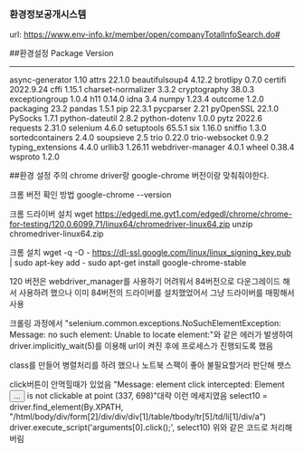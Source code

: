 ### 환경정보공개시스템 
url: https://www.env-info.kr/member/open/companyTotalInfoSearch.do#

##환경설정
Package            Version
------------------ ---------
async-generator    1.10
attrs              22.1.0
beautifulsoup4     4.12.2
brotlipy           0.7.0
certifi            2022.9.24
cffi               1.15.1
charset-normalizer 3.3.2
cryptography       38.0.3
exceptiongroup     1.0.4
h11                0.14.0
idna               3.4
numpy              1.23.4
outcome            1.2.0
packaging          23.2
pandas             1.5.1
pip                22.3.1
pycparser          2.21
pyOpenSSL          22.1.0
PySocks            1.7.1
python-dateutil    2.8.2
python-dotenv      1.0.0
pytz               2022.6
requests           2.31.0
selenium           4.6.0
setuptools         65.5.1
six                1.16.0
sniffio            1.3.0
sortedcontainers   2.4.0
soupsieve          2.5
trio               0.22.0
trio-websocket     0.9.2
typing_extensions  4.4.0
urllib3            1.26.11
webdriver-manager  4.0.1
wheel              0.38.4
wsproto            1.2.0

##환경 설정 주의
chrome driver랑 google-chrome 버전이랑 맞춰줘야한다.

크롬 버전 확인 방법
google-chrome --version

크롬 드라이버 설치
wget https://edgedl.me.gvt1.com/edgedl/chrome/chrome-for-testing/120.0.6099.71/linux64/chromedriver-linux64.zip
unzip chromedriver-linux64.zip


크롬 설치
wget -q -O - https://dl-ssl.google.com/linux/linux_signing_key.pub | sudo apt-key add -
sudo apt-get install google-chrome-stable


120 버전은 webdriver_manager를 사용하기 어려워서
84버전으로 다운그레이드 해서 사용하려 했으나 이미 84버전의 드라이버를 설치했었어서 그냥 드라이버를 매핑해서 사용

크롤링 과정에서 
"selenium.common.exceptions.NoSuchElementException: Message: no such element: Unable to locate element:"와 같은 에러가 발생하여
driver.implicitly_wait(5)를 이용해 url이 켜진 후에 프로세스가 진행되도록 했음

class를 만들어 병렬처리를 하려 했으나 노트북 스팩이 좋아 불필요할거라 판단해 팻스


click버튼이 안먹힐때가 있었음 
"Message: element click intercepted: Element <button type="button" class="btn_cancel">...</button> is not clickable at point (337, 698)"대략 이런 메세지였음
    select10 = driver.find_element(By.XPATH, "/html/body/div/form[2]/div/div/div[1]/table/tbody/tr[5]/td/li[1]/div/a")
    driver.execute_script('arguments[0].click();', select10)
    위와 같은 코드로 처리해버림


